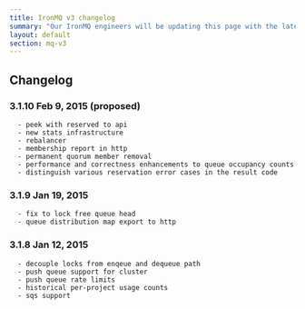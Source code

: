 ```yaml
---
title: IronMQ v3 changelog
summary: "Our IronMQ engineers will be updating this page with the latest major and minor changes to the api and behavior"
layout: default
section: mq-v3
---
```

<p class="subtitle">

</p>

<h2>Changelog</h2>

### 3.1.10 Feb 9, 2015 (proposed)
      - peek with reserved to api
      - new stats infrastructure
      - rebalancer
      - membership report in http
      - permanent quorum member removal
      - performance and correctness enhancements to queue occupancy counts
      - distinguish various reservation error cases in the result code

### 3.1.9  Jan 19, 2015
      - fix to lock free queue head
      - queue distribution map export to http

### 3.1.8  Jan 12, 2015
      - decouple locks from enqeue and dequeue path
      - push queue support for cluster
      - push queue rate limits
      - historical per-project usage counts
      - sqs support
